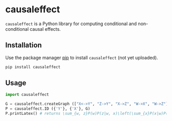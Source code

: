 # causaleffect

`causaleffect` is a Python library for computing conditional and non-conditional causal effects.

## Installation

Use the package manager [pip](https://pip.pypa.io/en/stable/) to install `causaleffect` (not yet uploaded).

```bash
pip install causaleffect
```

## Usage

```python
import causaleffect

G = causaleffect.createGraph (["X<->Y", "Z->Y", "X->Z", "W->X", "W->Z"])
P = causaleffect.ID ({'Y'}, {'X'}, G)
P.printLatex() # returns \sum_{w, z}P(w)P(z|w, x)\left(\sum_{x}P(x|w)P(y|w, x, z)\right)
```